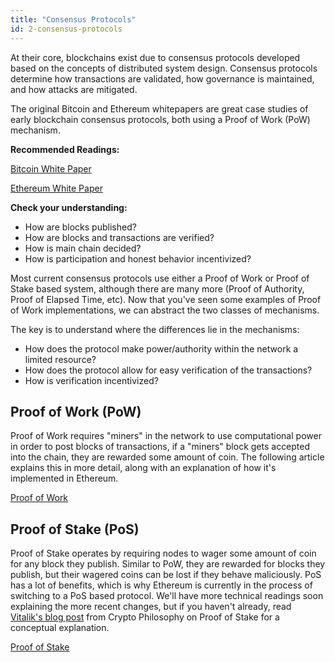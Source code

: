 ```yaml
---
title: "Consensus Protocols"
id: 2-consensus-protocols
---
```


At their core, blockchains exist due to consensus protocols developed based on the concepts of distributed system design. Consensus protocols determine how transactions are validated, how governance is maintained, and how attacks are mitigated.

The original Bitcoin and Ethereum whitepapers are great case studies of early blockchain consensus protocols, both using a Proof of Work (PoW) mechanism.

**Recommended Readings:**

[Bitcoin White Paper](https://bitcoin.org/bitcoin.pdf)

[Ethereum White Paper](https://ethereum.github.io/yellowpaper/paper.pdf)


**Check your understanding:**
- How are blocks published?
- How are blocks and transactions are verified?
- How is main chain decided?
- How is participation and honest behavior incentivized?


Most current consensus protocols use either a Proof of Work or Proof of Stake based system, although there are many more (Proof of Authority, Proof of Elapsed Time, etc). Now that you've seen some examples of Proof of Work implementations, we can abstract the two classes of mechanisms.

The key is to understand where the differences lie in the mechanisms:
- How does the protocol make power/authority within the network a limited resource?
- How does the protocol allow for easy verification of the transactions?
- How is verification incentivized?

## Proof of Work (PoW)
Proof of Work requires "miners" in the network to use computational power in order to post blocks of transactions, if a "miners" block gets accepted into the chain, they are rewarded some amount of coin. The following article explains this in more detail, along with an explanation of how it's implemented in Ethereum.

[Proof of Work]([https://ethereum.org/en/developers/docs/consensus-mechanisms/pow/](https://ethereum.org/en/developers/docs/consensus-mechanisms/pow/))

## Proof of Stake (PoS)
Proof of Stake operates by requiring nodes to wager some amount of coin for any block they publish. Similar to PoW, they are rewarded for blocks they publish, but their wagered coins can be lost if they behave maliciously. PoS has a lot of benefits, which is why Ethereum is currently in the process of switching to a PoS based protocol. We'll have more technical readings soon explaining the more recent changes, but if you haven't already, read [Vitalik's blog post](https://vitalik.ca/general/2016/12/29/pos_design.html) from Crypto Philosophy on Proof of Stake for a conceptual explanation.

[Proof of Stake]([https://ethereum.org/en/developers/docs/consensus-mechanisms/pos/](https://ethereum.org/en/developers/docs/consensus-mechanisms/pos/))
